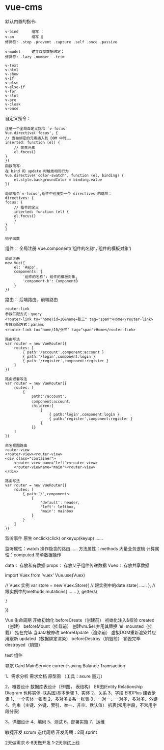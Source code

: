 # vue-cms

默认内置的指令:

    v-bind      缩写 ：
    v-on        缩写 @
    修饰符: .stop .prevent .capture .self .once .passive

    v-model     建立双向数据绑定；
    修饰符: .lazy .number  .trim

    v-text
    v-html
    v-show
    v-if
    v-else
    v-else-if
    v-for 
    v-slot
    v-pre
    v-cloak
    v-once

自定义指令：
    
    注册一个全局自定义指令 `v-focus`
    Vue.directive('focus', {
    // 当被绑定的元素插入到 DOM 中时……
    inserted: function (el) {
        // 聚焦元素
        el.focus()
    }
    })
    函数简写:
    在 bind 和 update 时触发相同行为
    Vue.directive('color-swatch', function (el, binding) {
        el.style.backgroundColor = binding.value
    })
    
    局部指令`v-focus`,组件中也接受一个 directives 的选项：
    directives: {
    focus: {
        // 指令的定义
        inserted: function (el) {
        el.focus()
        }
    }
    }

    钩子函数

组件：
    全局注册
    Vue.component(’组件的名称‘，’组件的模板对象‘)

    局部注册
    new Vue({
        el: '#app',
        components: {
            '组件的名称': 组件的模板对象,
            'component-b': ComponentB
        }
    })

路由：
后端路由、前端路由

    router-link
    参数匹配方式：query
    <router-link to="home?id=10&name=张三" tag="span">Home</router-link>
    参数匹配方式：params
    <router-link to="home/10/张三" tag="span">Home</router-link>

    路由写法
    var router = new VueRouter({
        routes: [
            { path:'/account',component:account }
            { path:'/login',component:login }
            { path:'/register',component:register }
        ]
    })

    路由嵌套写法
    var router = new VueRouter({
        routes: [
            { 
                path:'/account',
                component:account，
                children:[
                    {
                        { path:'login',component:login }
                        { path:'register',component:register }
                    }
                ]}
        ]
    })

    命名视图路由
    router-view
    <router-view><router-view>
    <div class="container">
        <router-view name="left"><router-view>
        <router-viewname="main"><router-view>
    </div>

    路由写法
    var router = new VueRouter({
        routes: [
            { path:'/',components:
                {
                    'default': header,
                    'left': leftbox,
                    'main': mainbox
                }
            } 
        ]
    })

监听事件
原生 onclick(click) onkeyup(keyup) ……

监听属性：watch         操作隐含的路由……
方法属性：methods   大量业务逻辑
计算属性：computed  简单数据操作

data：  存放私有数据
props： 存放父子组件传递数据
Vuex：  存放共享数据


import Vuex from 'vuex'
Vue.use(Vuex)

// Vuex 实例
var store = new Vuex.Store({
    // 跟实例中的date
    state{
        ……
    },
    // 跟实例中的methods
    mutations{
        ……
    },
    getters{

    }
})

Vue 生命周期
    开始初始化
    beforeCreate（创建前）
    初始化注入&校验
    created（创建）
    beforeMount（挂载前）
    创建vm.$el 并用其替换 ‘el'
    mounted（挂载）
    挂在完毕
    当data被修改
    beforeUpdate（渲染前）
    虚拟DOM重新渲染并应用跟新
    updated（数据绑定渲染）
    beforeDestroy（销毁前）
    销毁完毕
    destroyed（销毁）





test 组件

导航
Card
MainService
current
saving
Balance
Tramsaction


1、需求分析
    需求文档
    原型图 （工具：axure 墨刀）

2、概要设计
    数据库表设计（ER图， 表结构）
        ER图(Entity Relationship Diagram 也称实体-联系图)基本步骤
        1、实体
        2、关系
        3、字段 ERDPlus
    建表步骤
    1、一个实体一张表
    2、多对多关系一张表
    3、一对一、一对多、多对多、外键
    4、约束（主键、外键、索引、唯一、非空、默认值）
        拆表(常用字段，不常用字段分表)

3、详细设计
4、编码
5、测试
6、部署实施
7、运维


敏捷开发 
scrum 迭代周期 开发周期：2周 sprint
 
2天做需求 6-8天做开发  1-2天测试上线



